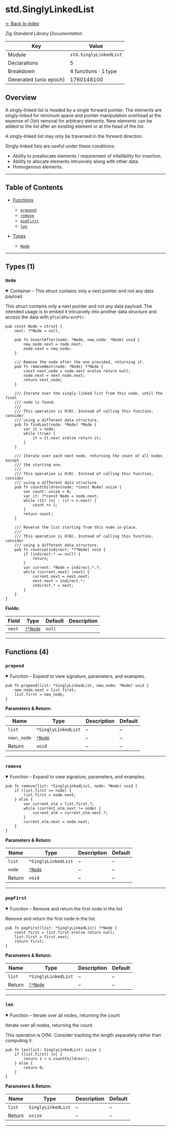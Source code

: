 # std.SinglyLinkedList

[← Back to index](index.md)

*Zig Standard Library Documentation*

| Key | Value |
| --- | --- |
| Module | `std.SinglyLinkedList` |
| Declarations | 5 |
| Breakdown | 4 functions · 1 type |
| Generated (unix epoch) | 1760148100 |

## Overview

A singly-linked list is headed by a single forward pointer. The elements
are singly-linked for minimum space and pointer manipulation overhead at
the expense of O(n) removal for arbitrary elements. New elements can be
added to the list after an existing element or at the head of the list.

A singly-linked list may only be traversed in the forward direction.

Singly-linked lists are useful under these conditions:
* Ability to preallocate elements / requirement of infallibility for
  insertion.
* Ability to allocate elements intrusively along with other data.
* Homogenous elements.

---

## Table of Contents

- [Functions](#functions)
  - [`prepend`](#fn-prepend)
  - [`remove`](#fn-remove)
  - [`popFirst`](#fn-popfirst)
  - [`len`](#fn-len)

- [Types](#types)
  - [`Node`](#type-node)

---

## Types (1)

### <a id="type-node"></a>`Node`

<details class="declaration-card" open>
<summary>Container – This struct contains only a next pointer and not any data payload</summary>

This struct contains only a next pointer and not any data payload. The
intended usage is to embed it intrusively into another data structure and
access the data with `@fieldParentPtr`.

```zig
pub const Node = struct {
    next: ?*Node = null,

    pub fn insertAfter(node: *Node, new_node: *Node) void {
        new_node.next = node.next;
        node.next = new_node;
    }

    /// Remove the node after the one provided, returning it.
    pub fn removeNext(node: *Node) ?*Node {
        const next_node = node.next orelse return null;
        node.next = next_node.next;
        return next_node;
    }

    /// Iterate over the singly-linked list from this node, until the final
    /// node is found.
    ///
    /// This operation is O(N). Instead of calling this function, consider
    /// using a different data structure.
    pub fn findLast(node: *Node) *Node {
        var it = node;
        while (true) {
            it = it.next orelse return it;
        }
    }

    /// Iterate over each next node, returning the count of all nodes except
    /// the starting one.
    ///
    /// This operation is O(N). Instead of calling this function, consider
    /// using a different data structure.
    pub fn countChildren(node: *const Node) usize {
        var count: usize = 0;
        var it: ?*const Node = node.next;
        while (it) |n| : (it = n.next) {
            count += 1;
        }
        return count;
    }

    /// Reverse the list starting from this node in-place.
    ///
    /// This operation is O(N). Instead of calling this function, consider
    /// using a different data structure.
    pub fn reverse(indirect: *?*Node) void {
        if (indirect.* == null) {
            return;
        }
        var current: *Node = indirect.*.?;
        while (current.next) |next| {
            current.next = next.next;
            next.next = indirect.*;
            indirect.* = next;
        }
    }
}
```

**Fields:**

| Field | Type | Default | Description |
|-------|------|---------|-------------|
| `next` | [`?*Node`](#type-node) | `null` | |

</details>

---

## Functions (4)

### <a id="fn-prepend"></a>`prepend`

<details class="declaration-card" open>
<summary>Function – Expand to view signature, parameters, and examples.</summary>

```zig
pub fn prepend(list: *SinglyLinkedList, new_node: *Node) void {
    new_node.next = list.first;
    list.first = new_node;
}
```

**Parameters & Return:**

| Name | Type | Description | Default |
|------|------|-------------|---------|
| `list` | `*SinglyLinkedList` | – | – |
| `new\_node` | [`*Node`](#type-node) | – | – |
| Return | `void` | – | – |

</details>

---

### <a id="fn-remove"></a>`remove`

<details class="declaration-card" open>
<summary>Function – Expand to view signature, parameters, and examples.</summary>

```zig
pub fn remove(list: *SinglyLinkedList, node: *Node) void {
    if (list.first == node) {
        list.first = node.next;
    } else {
        var current_elm = list.first.?;
        while (current_elm.next != node) {
            current_elm = current_elm.next.?;
        }
        current_elm.next = node.next;
    }
}
```

**Parameters & Return:**

| Name | Type | Description | Default |
|------|------|-------------|---------|
| `list` | `*SinglyLinkedList` | – | – |
| `node` | [`*Node`](#type-node) | – | – |
| Return | `void` | – | – |

</details>

---

### <a id="fn-popfirst"></a>`popFirst`

<details class="declaration-card" open>
<summary>Function – Remove and return the first node in the list</summary>

Remove and return the first node in the list.

```zig
pub fn popFirst(list: *SinglyLinkedList) ?*Node {
    const first = list.first orelse return null;
    list.first = first.next;
    return first;
}
```

**Parameters & Return:**

| Name | Type | Description | Default |
|------|------|-------------|---------|
| `list` | `*SinglyLinkedList` | – | – |
| Return | [`?*Node`](#type-node) | – | – |

</details>

---

### <a id="fn-len"></a>`len`

<details class="declaration-card" open>
<summary>Function – Iterate over all nodes, returning the count</summary>

Iterate over all nodes, returning the count.

This operation is O(N). Consider tracking the length separately rather than
computing it.

```zig
pub fn len(list: SinglyLinkedList) usize {
    if (list.first) |n| {
        return 1 + n.countChildren();
    } else {
        return 0;
    }
}
```

**Parameters & Return:**

| Name | Type | Description | Default |
|------|------|-------------|---------|
| `list` | `SinglyLinkedList` | – | – |
| Return | `usize` | – | – |

</details>

---


